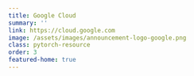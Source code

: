 ```yaml
---
title: Google Cloud
summary: ''
link: https://cloud.google.com
image: /assets/images/announcement-logo-google.png
class: pytorch-resource
order: 3
featured-home: true
---
```


